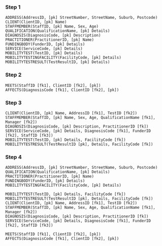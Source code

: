 

### Step 1

	ADDRESS(AddressID, [pk] StreetNumber, StreetName, Suburb, Postcode)
	CLIENT(ClientID, [pk] Name)
	STAFFMEMBER(StaffID, [pk] Name, Sex, Age)
	QUALIFICATION(QualificationName, [pk] Details)
	DIAGNOSIS(DiagnosisCode, [pk] Description)
	PRACTITIONER(PractitionerID, [pk] Name)
	FUNDINGBODY(FunderID, [pk] Details)
	SERVICE(ServiceCode, [pk] Details)
	MOBILITYTEST(TestID, [pk] Details)
	MOBILITYTESTINGFACILITY(FacilityCode, [pk] Details)
	MOBILITYTESTRESULT(TestResultID, [pk] Details)


### Step 2

	MEETS(StaffID [fk1], ClientID [fk2], [pk])
	AFFECTS(DiagnosisCode [fk1], ClientID [fk2], [pk])


### Step 3

	CLIENT(ClientID, [pk] Name, AddressID [fk1], TestID [fk2])
	STAFFMEMBER(StaffID, [pk] Name, Sex, Age, QualificationName [fk1], Manager [fk2])
	DIAGNOSIS(DiagnosisCode, [pk] Description, PractitionerID [fk])
	SERVICE(ServiceCode, [pk] Details, DiagnosisCode [fk1], FunderID [fk2], StaffID [fk3])
	MOBILITYTEST(TestID, [pk] Details, FacilityCode [fk])
	MOBILITYTESTRESULT(TestResultID [pk], Details, FacilityCode [fk])


### Step 4

	ADDRESS(AddressID, [pk] StreetNumber, StreetName, Suburb, Postcode)
	QUALIFICATION(QualificationName, [pk] Details)
	PRACTITIONER(PractitionerID, [pk] Name)
	FUNDINGBODY(FunderID, [pk] Details)
	MOBILITYTESTINGFACILITY(FacilityCode, [pk] Details)

	MOBILITYTEST(TestID, [pk] Details, FacilityCode [fk])
	MOBILITYTESTRESULT(TestResultID [pk], Details, FacilityCode [fk])
	CLIENT(ClientID, [pk] Name, AddressID [fk1], TestID [fk2])
	STAFFMEMBER(StaffID, [pk] Name, Sex, Age, QualificationName [fk1], Manager [fk2])
	DIAGNOSIS(DiagnosisCode, [pk] Description, PractitionerID [fk])
	SERVICE(ServiceCode, [pk] Details, DiagnosisCode [fk1], FunderID [fk2], StaffID [fk3])

	MEETS(StaffID [fk1], ClientID [fk2], [pk])
	AFFECTS(DiagnosisCode [fk1], ClientID [fk2], [pk])

